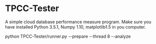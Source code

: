 # TPCC-Tester

A simple cloud database performance measure program.
Make sure you have installed Python 3.5.1, Numpy 1.10, matplotlib1.5 in you computer.

python TPCC-Tester/runner.py --prepare --thread 8 --analyze
